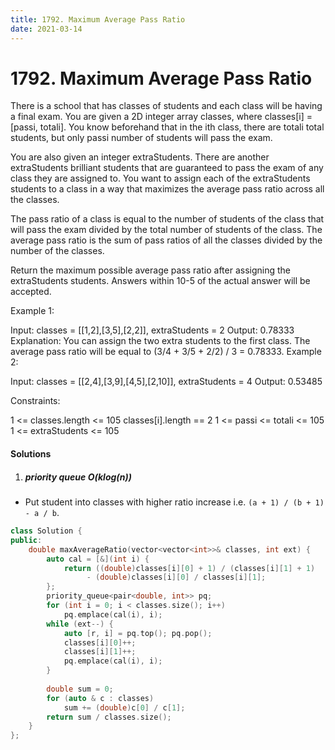 ```yaml
---
title: 1792. Maximum Average Pass Ratio
date: 2021-03-14
---
```


# 1792. Maximum Average Pass Ratio

There is a school that has classes of students and each class will be having a final exam. You are given a 2D integer array classes, where classes[i] = [passi, totali]. You know beforehand that in the ith class, there are totali total students, but only passi number of students will pass the exam.

You are also given an integer extraStudents. There are another extraStudents brilliant students that are guaranteed to pass the exam of any class they are assigned to. You want to assign each of the extraStudents students to a class in a way that maximizes the average pass ratio across all the classes.

The pass ratio of a class is equal to the number of students of the class that will pass the exam divided by the total number of students of the class. The average pass ratio is the sum of pass ratios of all the classes divided by the number of the classes.

Return the maximum possible average pass ratio after assigning the extraStudents students. Answers within 10-5 of the actual answer will be accepted.

 

Example 1:

Input: classes = [[1,2],[3,5],[2,2]], extraStudents = 2
Output: 0.78333
Explanation: You can assign the two extra students to the first class. The average pass ratio will be equal to (3/4 + 3/5 + 2/2) / 3 = 0.78333.
Example 2:

Input: classes = [[2,4],[3,9],[4,5],[2,10]], extraStudents = 4
Output: 0.53485
 

Constraints:

1 <= classes.length <= 105
classes[i].length == 2
1 <= passi <= totali <= 105
1 <= extraStudents <= 105


#### Solutions

1. ##### priority queue O(klog(n))

- Put student into classes with higher ratio increase i.e. `(a + 1) / (b + 1) - a / b`.

```c++
class Solution {
public:
    double maxAverageRatio(vector<vector<int>>& classes, int ext) {
        auto cal = [&](int i) {
            return ((double)classes[i][0] + 1) / (classes[i][1] + 1) 
                 - (double)classes[i][0] / classes[i][1];
        };
        priority_queue<pair<double, int>> pq;
        for (int i = 0; i < classes.size(); i++)
            pq.emplace(cal(i), i);
        while (ext--) {
            auto [r, i] = pq.top(); pq.pop();
            classes[i][0]++;
            classes[i][1]++;
            pq.emplace(cal(i), i);
        }
        
        double sum = 0;
        for (auto & c : classes)
            sum += (double)c[0] / c[1];
        return sum / classes.size();
    }
};
```